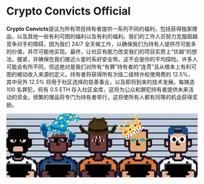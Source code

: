 # Crypto Convicts Official

**Crypto Convicts**提议为所有项目持有者提供一系列不同的福利，包括获得独家赠品，以及其他一些有利可图的福利以及有利的福利。我们的工作人员努力克服超越竞争对手的障碍，因为我们 24/7 全天候工作，以确保我们为持有人提供尽可能多的价值，并尽可能地实现。最终，让社区有能力改变我们的项目实质上“优越”的想法。握紧，并确保在我们接近火星时系好安全带。这不会是你的平均探险。许多人可能会有所不同，但这绝对是我们对所有“有罪”持有者的“连贯”且从根本上有利可图的被动收入来源的定义。持有者将获得所有次级二级特许权使用费的 12.5%，其中另外 12.5% 将用于社区选择的慈善事业，以及即将到来的技术发展。每铸造 100 名罪犯，将有 0.5 ETH 存入社区金库，这将为公众和罪犯持有者提供未来活动的资金。频繁的赠品将专门为持有者举行，这将使所有人都有同等的机会获得奖励。

![unnamed](unnamed.png)


